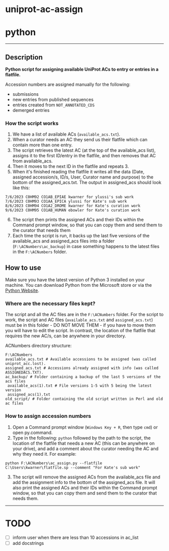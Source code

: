 # uniprot-ac-assign

# python

---

## Description

**Python script for assigning available UniProt ACs to entry or entries in a flatfile.**

Accession numbers are assigned manually for the following:

- submissions
- new entries from published sequences
- entries created from `NOT_ANNOTATED_CDS`
- demerged entries

### How the script works

1. We have a list of available ACs (`available_acs.txt`).
2. When a curator needs an AC they send us their flatfile which can contain more than one entry.
3. The script retrieves the latest AC (at the top of the available_acs list), assigns it to the first ID/entry in the flatfile, and then removes that AC from available_acs.
4. Then it moves to the next ID in the flatfile and repeats 3.
5. When it's finished reading the flatfile it writes all the data (Date, assigned accession/s, ID/s, User, Curator name and purpose) to the bottom of the assigned_acs.txt. The output in assigned_acs should look like this:

```
7/6/2023 C0HM92 CO1AB_EPIAE kwarner for ylussi's sub work
7/6/2023 C0HM93 CO1AA_EPICA ylussi for Kate's sub work
8/6/2023 C0HM94 CO1A2_DROME kwarner for Kate's curation work
9/6/2023 C0HM95 CO1AB_HUMAN ebowler for Kate's curation work
```

6. The script then prints the assigned ACs and their IDs within the Command prompt window, so that you can copy them and send them to the curator that needs them
7. Each time the script is run, it backs up the last five versions of the available_acs and assigned_acs files into a folder (`F:\ACNumbers\ac_backup`) in case something happens to the latest files in the `F:\ACNumbers` folder.

## How to use

Make sure you have the latest version of Python 3 installed on your machine. You can download Python from the Microsoft store or via the [Python Website](https://www.python.org/downloads/).

### Where are the necessary files kept?

The script and all the AC files are in the `F:\ACNumbers` folder.
For the script to work, the script and AC files (`available_acs.txt` and `assigned_acs.txt`) must be in this folder - DO NOT MOVE THEM - if you have to move them you will have to edit the script.
In contrast, the location of the flatfile that requires the new AC/s, can be anywhere in your directory.

ACNumbers directory structure:

```
F:\ACNumbers
available_acs.txt # Available accessions to be assigned (was called uniprot_acc.lost).
assigned_acs.txt # Accessions already assigned with info (was called ASSIGNEDACS.TXT).
ac_backup/ # Folder containing a backup of the last 5 versions of the acs files
 available_acs(1).txt # File versions 1-5 with 5 being the latest version
 assigned_acs(1).txt
old_script/ # Folder containing the old script written in Perl and old ac files
```

### How to assign accession numbers

1. Open a Command prompt window (`Windows Key + R`, then type `cmd`) or open py.command.
2. Type in the following: `python` followed by the path to the script, the location of the flatfile that needs a new AC (this can be anywhere on your drive), and add a comment about the curator needing the AC and why they need it. For example:

```
python F:\ACNumbers\ac_assign.py --flatfile C:\Users\kwarner\flatfile.sp --comment "For Kate's sub work"
```

3. The script will remove the assigned ACs from the available_acs file and add the assignment info to the bottom of the assigned_acs file. It will also print the assigned ACs and their IDs within the Command prompt window, so that you can copy them and send them to the curator that needs them.

---

# TODO

- [ ] inform user when there are less than 10 accessions in ac_list
- [ ] add docstrings
